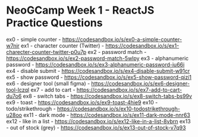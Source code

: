# NeoGCamp Week 1 - ReactJS Practice Questions

ex0 - simple counter - https://codesandbox.io/s/ex0-a-simple-counter-w7nir
ex1 - character counter (Twitter) - https://codesandbox.io/s/ex1-charecter-counter-twitter-p0u7p
ex2 - password match - https://codesandbox.io/s/ex2-password-match-5wlpy
ex3 - alphanumeric password - https://codesandbox.io/s/ex3-alphanumeric-password-iu66i
ex4 - disable submit - https://codesandbox.io/s/ex4-disable-submit-w91cr
ex5 - show password - https://codesandbox.io/s/ex5-show-password-qizi1
ex6 - designer tool (small figma) - https://codesandbox.io/s/ex6-designer-tool-lczql
ex7 - add to cart - https://codesandbox.io/s/ex7-add-to-cart-du7o6
ex8 - switch tabs - https://codesandbox.io/s/ex8-switch-tabs-bs99v
ex9 - toast - https://codesandbox.io/s/ex9-toast-4hie9
ex10 - todo/strikethrough - https://codesandbox.io/s/ex10-todostrikethrough-u28oo
ex11 - dark mode - https://codesandbox.io/s/ex11-dark-mode-nnr63
ex12 - like in a list - https://codesandbox.io/s/ex12-like-in-a-list-8vbrn
ex13 - out of stock (grey) - https://codesandbox.io/s/ex13-out-of-stock-v7q93
